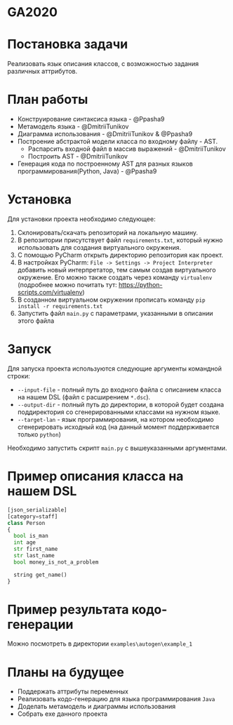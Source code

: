 # GA2020
# Постановка задачи  
Реализовать язык описания классов, с возможностью задания различных аттрибутов.  

# План работы  
* Конструирование синтаксиса языка - @Ppasha9
* Метамодель языка - @DmitriiTunikov
* Диаграмма использования - @DmitriiTunikov & @Ppasha9 
* Построение абстрактой модели класса по входному файлу - AST.
  * Распарсить входной файл в массив выражений - @DmitriiTunikov
  * Построить AST - @DmitriiTunikov  
* Генерация кода по построенному AST для разных языков программирования(Python, Java) - @Ppasha9

# Установка
Для установки проекта необходимо следующее:
1. Склонировать/скачать репозиторий на локальную машину.
2. В репозитории присутствует файл `requirements.txt`, который нужно использовать для создания виртуального окружения.
3. С помощью PyCharm открыть директорию репозитория как проект.
4. В настройках PyCharm: `File -> Settings -> Project Interpreter` добавить новый интерпретатор, тем самым создав виртуального окружение. Его можно также создать через команду `virtualenv` (подробнее можно почитать тут: https://python-scripts.com/virtualenv)
5. В созданном виртуальном окружении прописать команду `pip install -r requirements.txt`
6. Запустить файл `main.py` с параметрами, указанными в описании этого файла

# Запуск
Для запуска проекта используются следующие аргументы командной строки:
* `--input-file` - полный путь до входного файла с описанием класса на нашем DSL (файл с расширением `*.dsc`).
* `--output-dir` - полный путь до директории, в которой будет создана поддиректория со сгенерированными классами на нужном языке.
* `--target-lan` - язык программирования, на котором необходимо сгенерировать исходный код (на данный момент поддерживается только `python`)

Необходимо запустить скрипт `main.py` с вышеуказанными аргументами.

# Пример описания класса на нашем DSL
```python
[json_serializable]
[category=staff]
class Person
{
  bool is_man
  int age
  str first_name
  str last_name
  bool money_is_not_a_problem

  string get_name()
}
```

# Пример результата кодо-генерации
Можно посмотреть в директории `examples\autogen\example_1`

# Планы на будущее
* Поддержать аттрибуты переменных
* Реализовать кодо-генерацию для языка программирования `Java`
* Доделать метамодель и диаграммы использования
* Собрать exe данного проекта
